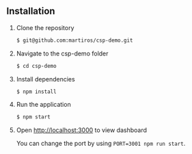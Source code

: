## Installation

1. Clone the repository
   ```sh
   $ git@github.com:martiros/csp-demo.git
   ```

2. Navigate to the csp-demo folder
   ```sh
   $ cd csp-demo
   ```

3. Install dependencies
   ```sh
   $ npm install
   ```

4. Run the application 
   ```sh
   $ npm start
   ```

5. Open <http://localhost:3000> to view dashboard

   You can change the port by using `PORT=3001 npm run start`.

